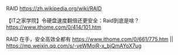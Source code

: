 
RAID https://zh.wikipedia.org/wiki/RAID

【IT之家学院】令硬盘速度翻倍还更安全：Raid到底是啥？ https://www.ithome.com/0/414/101.htm

RAID 在手，安全高效全都有 https://www.ithome.com/0/661/775.htm || https://mp.weixin.qq.com/s/-veWMoiR-x_bjQmAYoX7ug
